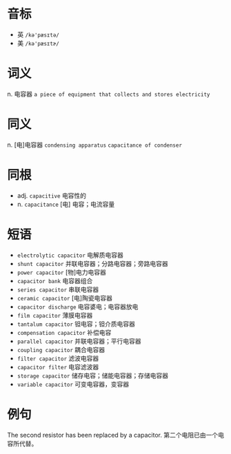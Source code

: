 # 音标

- 英 `/kə'pæsɪtə/`
- 美 `/kə'pæsɪtɚ/`

# 词义

n. 电容器
`a piece of equipment that collects and stores electricity`

# 同义

n. [电]电容器
`condensing apparatus` `capacitance of condenser`

# 同根

- adj. `capacitive` 电容性的
- n. `capacitance` [电] 电容；电流容量

# 短语

- `electrolytic capacitor` 电解质电容器
- `shunt capacitor` 并联电容器；分路电容器；旁路电容器
- `power capacitor` [物]电力电容器
- `capacitor bank` 电容器组合
- `series capacitor` 串联电容器
- `ceramic capacitor` [电]陶瓷电容器
- `capacitor discharge` 电容婆电；电容器放电
- `film capacitor` 薄膜电容器
- `tantalum capacitor` 钽电容；钽介质电容器
- `compensation capacitor` 补偿电容
- `parallel capacitor` 并联电容器；平行电容器
- `coupling capacitor` 耦合电容器
- `filter capacitor` 滤波电容器
- `capacitor filter` 电容滤波器
- `storage capacitor` 储存电容；储能电容器；存储电容器
- `variable capacitor` 可变电容器，变容器

# 例句

The second resistor has been replaced by a capacitor.
第二个电阻已由一个电容所代替。


